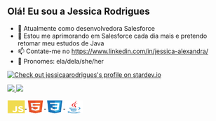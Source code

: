 ## Olá! Eu sou a Jessica Rodrigues


- 🔭 Atualmente como desenvolvedora Salesforce
- 🌱 Estou me aprimorando em Salesforce cada dia mais e pretendo retomar meu estudos de Java
- 📫 Contate-me no https://www.linkedin.com/in/jessica-alexandra/
- 🚻 Pronomes: ela/dela/she/her

<a href="https://stardev.io/developers/jessicaarodrigues"><img alt="Check out jessicaarodrigues's profile on stardev.io" src="https://stardev.io/developers/jessicaarodrigues/badge/languages/global.svg" /></a>

<div>
  <a href="https://github.com/jessicaarodrigues">
  <img height="180em" src="https://github-readme-stats.vercel.app/api?username=jessicaarodrigues&show_icons=true&theme=dracula&include_all_commits=true&count_private=true"/>
  <img height="180em" src="https://github-readme-stats.vercel.app/api/top-langs/?username=jessicaarodrigues&layout=compact&langs_count=7&theme=dracula"/>
</div>
  
  
  <div style="display: inline_block"><br>
  <img align="center" alt="Jessica-Js" height="30" width="40" src="https://raw.githubusercontent.com/devicons/devicon/master/icons/javascript/javascript-plain.svg">
  <img align="center" alt="Jessica-HTML" height="30" width="40" src="https://raw.githubusercontent.com/devicons/devicon/master/icons/html5/html5-original.svg">
  <img align="center" alt="Jessica-CSS" height="30" width="40" src="https://raw.githubusercontent.com/devicons/devicon/master/icons/css3/css3-original.svg">
  <img align="center" alt="Jessica-CSS" height="30" width="40" src="https://raw.githubusercontent.com/devicons/devicon/master/icons/java/java-original.svg">
</div>
  
  

